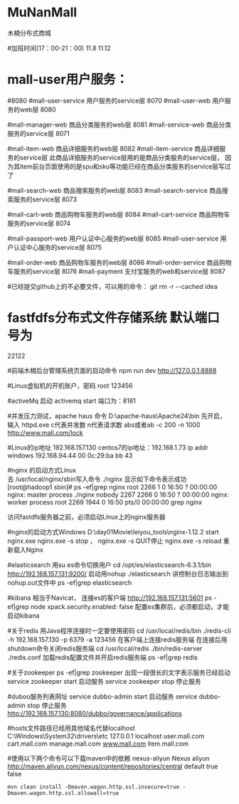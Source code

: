 # MuNanMall
木楠分布式商城

#加班时间(17：00-21：00)
11.8   11.12

# mall-user用户服务：
#8080
#mall-user-service 用户服务的service层
8070 
#mall-user-web 用户服务的web层
8080

#mall-manager-web 商品分类服务的web层
8081
#mall-service-web 商品分类服务的service层
8071

#mall-item-web 商品详细服务的web层
8082
#mall-item-service 商品详细服务的service层
此商品详细服务的service层用的是商品分类服务的service层，
因为其item前台页面使用的是spu和sku等功能已经在商品分类服务的service层写过了

#mall-search-web 商品搜索服务的web层
8083
#mall-search-service 商品搜索服务的service层
8073

#mall-cart-web 商品购物车服务的web层
8084
#mall-cart-service 商品购物车服务的service层
8074

#mall-passport-web 用户认证中心服务的web层
8085
#mall-user-service 用户认证中心服务的service层
8075 

#mall-order-web 商品购物车服务的web层
8086
#mall-order-service 商品购物车服务的service层
8076
#mall-payment 支付宝服务的web和service层
8087

#已经提交github上的不必要文件，可以用的命令：
git rm -r --cached idea

# fastfdfs分布式文件存储系统 默认端口号为 
22122

#前端木楠后台管理系统页面的启动命令
npm run dev   http://127.0.0.1:8888

#Linux虚拟机的开机账户，密码
root   123456

#activeMq 启动
activemq start     端口为：8161

#并发压力测试，apache haus 命令  D:\apache-haus\Apache24\bin
先开启，输入  httpd.exe    c代表并发数  n代表请求数
abs或者ab -c 200 -n 1000 http://www.mall.com/lock

#Linux的ip地址
192.168.157.130   centos7的ip地址：192.168.1.73   ip addr
windows 192.168.94.44
00 0c:29:ba bb 43

#nginx 的启动方式Linux   
去 /usr/local/nginx/sbin写入命令
./nginx
显示如下命令表示成功
[root@hadoop1 sbin]# ps -ef|grep nginx 
root       2266      1  0 16:50 ?        00:00:00 nginx: master process ./nginx
nobody     2267   2266  0 16:50 ?        00:00:00 nginx: worker process
root       2269   1944  0 16:50 pts/0    00:00:00 grep nginx

访问fastdfs服务器之前，必须启动Linux上的nginx服务器

#nginx的启动方式Windows
D:\day01Movie\leiyou_tools\nginx-1.12.2
start nginx.exe
nginx.exe -s stop  ， nginx.exe -s QUIT停止
nginx.exe -s reload    重新载入Nginx

#elasticsearch 用su es命令切换用户  cd /opt/es/elasticsearch-6.3.1/bin   http://192.168.157.131:9200/
启动用nohup ./elasticsearch  讲控制台日志输出到nohup.out文件中
ps -ef|grep elasticsearch

#kibana 相当于Navicat， 连接es的客户端
http://192.168.157.131:5601
 ps -ef|grep node
xpack.security.enabled: false 
配置es集群后，必须都启动，才能启动kibana


#关于redis  用Java程序连接时一定要使用密码
cd /usr/local/redis/bin  ./redis-cli -h 192.168.157.130 -p 6379 -a 123456  在客户端上连接redis服务端 在连接后用shutdown命令关闭redis服务端
cd /usr/lccal/redis  ./bin/redis-server ./redis.conf  加载redis配置文件并开启redis服务端
ps -ef|grep redis

#关于zookeeper
ps -ef|grep zookeeper 出现一段很长的文字表示服务已经启动
service zookeeper start   启动服务
service zookeeper stop    停止服务

#duboo服务列表网址
service dubbo-admin start  启动服务
service dubbo-admin stop   停止服务
http://192.168.157.130:8080/dubbo/governance/applications

#hosts文件路径已经用其他域名代替localhost
C:\Windows\System32\drivers\etc
127.0.0.1 localhost user.mall.com cart.mall.com manage.mall.com www.mall.com item.mall.com

#使用以下两个命令可以下载maven中的依赖
    <repositories>
        <repository>
            <id>nexus-aliyun</id>
            <name>Nexus aliyun</name>
            <url>http://maven.aliyun.com/nexus/content/repositories/central</url>
            <layout>default</layout>
            <!-- 是否开启发布版构件下载 -->
            <releases>
                <enabled>true</enabled>
            </releases>
            <!-- 是否开启快照版构件下载 -->
            <snapshots>
                <enabled>false</enabled>
            </snapshots>
        </repository>
    </repositories>
    
    mvn clean install -Dmaven.wagon.http.ssl.insecure=true -Dmaven.wagon.http.ssl.allowall=true